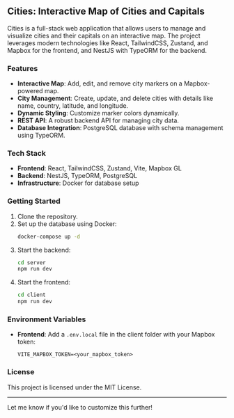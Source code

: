 ## Cities: Interactive Map of Cities and Capitals

Cities is a full-stack web application that allows users to manage and visualize cities and their capitals on an interactive map. The project leverages modern technologies like React, TailwindCSS, Zustand, and Mapbox for the frontend, and NestJS with TypeORM for the backend.

### Features
- **Interactive Map**: Add, edit, and remove city markers on a Mapbox-powered map.
- **City Management**: Create, update, and delete cities with details like name, country, latitude, and longitude.
- **Dynamic Styling**: Customize marker colors dynamically.
- **REST API**: A robust backend API for managing city data.
- **Database Integration**: PostgreSQL database with schema management using TypeORM.

### Tech Stack
- **Frontend**: React, TailwindCSS, Zustand, Vite, Mapbox GL
- **Backend**: NestJS, TypeORM, PostgreSQL
- **Infrastructure**: Docker for database setup

### Getting Started
1. Clone the repository.
2. Set up the database using Docker:
   ```bash
   docker-compose up -d
   ```
3. Start the backend:
   ```bash
   cd server
   npm run dev
   ```
4. Start the frontend:
   ```bash
   cd client
   npm run dev
   ```

### Environment Variables
- **Frontend**: Add a `.env.local` file in the client folder with your Mapbox token:
  ```
  VITE_MAPBOX_TOKEN=<your_mapbox_token>
  ```

### License
This project is licensed under the MIT License.

---

Let me know if you'd like to customize this further!